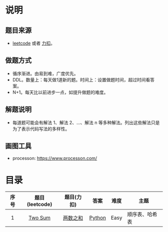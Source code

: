 

# 说明

## 题目来源

-  [leetcode](https://leetcode.com/problemset/algorithms/) 或者 [力扣](https://leetcode-cn.com/problemset/algorithms/)。

## 做题方式

- 循序渐进。由易到难，广度优先。
- DDL。数量上：每天做1道新的题。时间上：设置做题时间，超过时间看答案。
- N+1。每天比以前进步一点，如提升做题的难度。

## 解题说明

- 每道题可能会有解法 1、解法 2、...、解法 n 等多种解法。列出这些解法只是为了表示代码写法的多样性。

## 画图工具

- processon: https://www.processon.com/


# 目录

| 序号 |                  题目(leetcode)                   |                      题目(力扣)                       |                答案                | 难度 | 主题           |
| :--: | :-----------------------------------------------: | :---------------------------------------------------: | :--------------------------------: | :--: | -------------- |
|  1   | [Two Sum](https://leetcode.com/problems/two-sum/) | [两数之和](https://leetcode-cn.com/problems/two-sum/) | [Python](./algorithms/1.TwoSum.md) | Easy | 顺序表、哈希表 |
